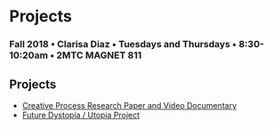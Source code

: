 # Projects

### Fall 2018 • Clarisa Diaz • Tuesdays and Thursdays • 8:30-10:20am • 2MTC MAGNET 811

## Projects

* [Creative Process Research Paper and Video Documentary](creative-process-annotated-bibliography-and-video-documentary.md)
* [Future Dystopia / Utopia Project](future-dystopia-utopia-project.md)

